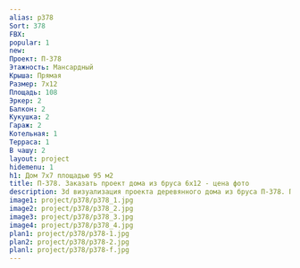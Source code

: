 ```yaml
---
alias: p378
Sort: 378
FBX: 
popular: 1
new: 
Проект: П-378
Этажность: Мансардный
Крыша: Прямая
Размер: 7х12
Площадь: 108
Эркер: 2
Балкон: 2
Кукушка: 2
Гараж: 2
Котельная: 1
Терраса: 1
В чашу: 2
layout: project
hidemenu: 1
h1: Дом 7х7 площадью 95 м2
title: П-378. Заказать проект дома из бруса 6х12 - цена фото
description: 3d визуализация проекта деревянного дома из бруса П-378. Площадь 108 м2, размер 6х12. Вы можете внести любые изменения в проект.
image1: project/p378/p378_1.jpg
image2: project/p378/p378_2.jpg
image3: project/p378/p378_3.jpg
image4: project/p378/p378_4.jpg
plan1: project/p378/p378-1.jpg
plan2: project/p378/p378-2.jpg
planl: project/p378/p378-f.jpg
---
```

